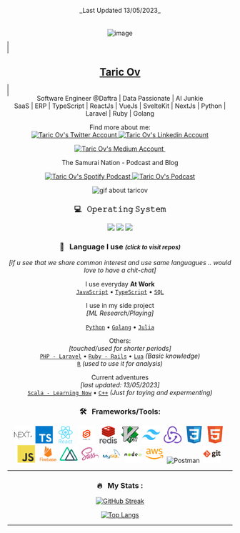 <p align="center">
  _Last Updated 13/05/2023_
  <br/>
  <br/>
  <br/>
  <img width="423" alt="image" src="https://user-images.githubusercontent.com/65824043/232585272-40b4cabc-6e8a-4014-af68-78af896e9608.png"></p>
<a href="https://twitter.com/taricov" style="font-size:15px;padding: 4px 2px;background: gray">
  <h2 align="center" >Taric Ov</h2>
</a>
<div align="center">
Software Engineer @Daftra | Data Passionate | AI Junkie <br/>SaaS | ERP | TypeScript | ReactJs | VueJs | SvelteKit | NextJs | Python | Laravel | Ruby | Golang
</p>
Find more about me:
<div align="center">
  <a href="https://twitter.com/taric_ov">
    <img src="https://img.shields.io/twitter/follow/taric_ov?style=social" alt="Taric Ov's Twitter Account" />
  </a>
  <a href="https://linkedin.com/in/taricov">
    <img src="https://img.shields.io/badge/Taric%20Ov-0077B5?style=flat&logo=linkedin&logoColor=fff" alt="Taric Ov's Linkedin Account"/>
  </a>
  
  <a href="https://taric-ov.medium.com/">
    <img src="https://img.shields.io/badge/Taric%20Ov-fff?style=flat&logo=medium&logoColor=000" alt="Taric Ov's Medium Account" />
  </a>
  
  <p align="center" style="display:inline-block">
  <p>The Samurai Nation - Podcast and Blog</p>
     <a href="https://open.spotify.com/show/0m9QC7CukeigGFxknC00v3">
    <img src="https://img.shields.io/badge/On%20Spotify-1DB954?style=flat&logo=spotify&logoColor=white" alt="Taric Ov's Spotify Podcast" />
  </a>
         <a href="https://soundcloud.com/samurai-nation-664714853/sets">
    <img src="https://img.shields.io/badge/On%20SoundCloud-ff7700?style=flat&logo=soundcloud&logoColor=white" alt="Taric Ov's Podcast" />
  </a>
  </p>

</div>

<p align="center">
  <img width="423" alt="gif about taricov" src="https://user-images.githubusercontent.com/65824043/232863542-54bb3401-c843-40af-995e-f030201d47b7.gif">
</p>


<div align="center">


### 💻 &nbsp; 𝙾𝚙𝚎𝚛𝚊𝚝𝚒𝚗𝚐 𝚂𝚢𝚜𝚝𝚎𝚖 

![](https://img.shields.io/badge/macOS-informational?style=flat&logo=apple&logoColor=white&color=ddd)
![](https://img.shields.io/badge/Ubuntu-informational?style=flat&logo=ubuntu&logoColor=fff&color=red)
![](https://img.shields.io/badge/Windows-informational?style=flat&logo=windows&logoColor=white&color=0073d4)


### 💼 &nbsp; Language I use <i style="font-size: small;">(click to visit repos)</i>
*[if u see that we share common interest and use same languagues .. would love to have a chit-chat]*
  
I use everyday **At Work**
  <br/>
[`JavaScript`](https://github.com/taricov?tab=repositories&language=javascript) • [`TypeScript`](https://github.com/taricov?tab=repositories&language=typescript) • [`SQL`](https://github.com/taricov?tab=repositories&language=sql) 

I use in my side project 
  <br/>
  _[ML Research/Playing]_
<br/>
  
[`Python`](https://github.com/taricov?tab=repositories&language=python) • [`Golang`](https://github.com/taricov?tab=repositories&language=golang) • [`Julia`](https://github.com/taricov?tab=repositories&language=julia) 
  
Others:
  <br/> _[touched/used for shorter periods]_
  <br/>
[`PHP - Laravel`](https://github.com/taricov?tab=repositories&language=php) • [`Ruby - Rails`](https://github.com/taricov?tab=repositories&language=ruby) • [`Lua`](https://github.com/taricov?tab=repositories&language=lua) _(Basic knowledge)_
<br/>
[`R`](https://github.com/taricov?tab=repositories&language=r) _(used to use it for analysis)_
  
Current adventures
<br/>
_[last updated: 13/05/2023]_
<br/>
[`Scala - Learning Now`](`learning...`) • [`C++`](https://github.com/taricov?tab=repositories&language=c%2B%2B) _(Just for toying and expermenting)_ 

  
### 🛠 &nbsp; Frameworks/Tools:
<p>
  <img src="https://github.com/devicons/devicon/blob/master/icons/nextjs/nextjs-original-wordmark.svg" title="nextjs"  alt="nextjs" width="40" height="40"/>&nbsp;
<img src="https://github.com/devicons/devicon/blob/master/icons/typescript/typescript-original.svg" title="typescript" alt="typescript" width="40" height="40"/>&nbsp;
<img src="https://github.com/devicons/devicon/blob/master/icons/react/react-original-wordmark.svg" title="React" alt="React" width="40" height="40"/>&nbsp;
<img src="https://github.com/devicons/devicon/blob/master/icons/svelte/svelte-original-wordmark.svg" title="svelte" alt="svelte" width="40" height="40"/>&nbsp;
  <img src="https://github.com/devicons/devicon/blob/master/icons/redis/redis-original-wordmark.svg" title="redis" alt="redis" width="40" height="40"/>&nbsp;
<img src="https://github.com/devicons/devicon/blob/master/icons/vim/vim-original.svg" title="vim" alt="vim" width="40" height="40"/>&nbsp;
  <img src="https://github.com/devicons/devicon/blob/master/icons/tailwindcss/tailwindcss-plain.svg" title="tailwindcss" alt="tailwindcss" width="40" height="40"/>&nbsp;
<!-- <img src="https://github.com/devicons/devicon/blob/master/icons/vue/vue-original.svg" title="Flutter" alt="Flutter" width="40" height="40"/>&nbsp; -->
<img src="https://github.com/devicons/devicon/blob/master/icons/redux/redux-original.svg" title="Redux" alt="Redux " width="40" height="40"/>&nbsp;
  <img src="https://github.com/devicons/devicon/blob/master/icons/css3/css3-original.svg" title="css3"  alt="css3" width="40" height="40"/>&nbsp;
<img src="https://github.com/devicons/devicon/blob/master/icons/html5/html5-original.svg" title="HTML5" alt="HTML" width="40" height="40"/>&nbsp;
<img src="https://github.com/devicons/devicon/blob/master/icons/javascript/javascript-original.svg" title="JavaScript" alt="JavaScript" width="40" height="40"/>&nbsp;
<img src="https://github.com/devicons/devicon/blob/master/icons/firebase/firebase-plain-wordmark.svg" title="Firebase" alt="Firebase" width="40" height="40"/>&nbsp;
<img src="https://github.com/devicons/devicon/blob/master/icons/nuxtjs/nuxtjs-original.svg" title="nuxtjs"  alt="nuxtjs" width="40" height="40"/>&nbsp;
  <img src="https://github.com/devicons/devicon/blob/master/icons/sass/sass-original.svg" title="sass"  alt="sass" width="40" height="40"/>&nbsp;
<img src="https://github.com/devicons/devicon/blob/master/icons/mysql/mysql-original-wordmark.svg" title="MySQL"  alt="MySQL" width="40" height="40"/>&nbsp;
<img src="https://github.com/devicons/devicon/blob/master/icons/nodejs/nodejs-original-wordmark.svg" title="NodeJS" alt="NodeJS" width="40" height="40"/>&nbsp;
<img src="https://github.com/devicons/devicon/blob/master/icons/amazonwebservices/amazonwebservices-plain-wordmark.svg" title="AWS" alt="AWS" width="40" height="40"/>&nbsp;
<img src="https://www.vectorlogo.zone/logos/getpostman/getpostman-icon.svg" title="Postman"  alt="Postman" width="40" height="40"/>&nbsp;
<img src="https://github.com/devicons/devicon/blob/master/icons/git/git-original-wordmark.svg" title="Git" alt="Git" width="40" height="40"/>&nbsp;
</p>

---

### 🔥 &nbsp; My Stats :
[![GitHub Streak](http://github-readme-streak-stats.herokuapp.com?user=taricov&theme=dark&background=000000)](https://github.com/taricov?tab=repositories)

[![Top Langs](https://github-readme-stats.vercel.app/api/top-langs/?username=taricov&layout=compact&theme=vision-friendly-dark)](https://github.com/taricov)

---

</div>

